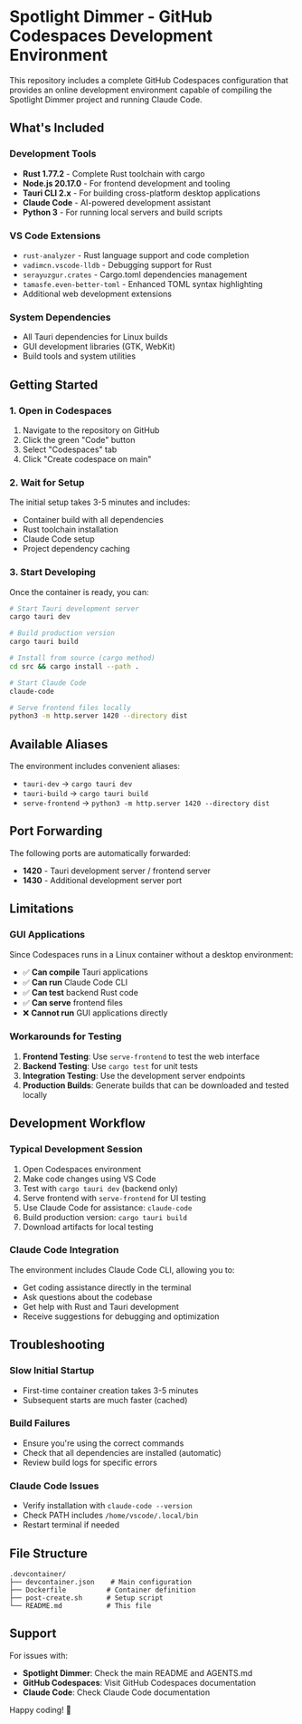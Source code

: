 # Spotlight Dimmer - GitHub Codespaces Development Environment

This repository includes a complete GitHub Codespaces configuration that provides an online development environment capable of compiling the Spotlight Dimmer project and running Claude Code.

## What's Included

### Development Tools
- **Rust 1.77.2** - Complete Rust toolchain with cargo
- **Node.js 20.17.0** - For frontend development and tooling
- **Tauri CLI 2.x** - For building cross-platform desktop applications
- **Claude Code** - AI-powered development assistant
- **Python 3** - For running local servers and build scripts

### VS Code Extensions
- `rust-analyzer` - Rust language support and code completion
- `vadimcn.vscode-lldb` - Debugging support for Rust
- `serayuzgur.crates` - Cargo.toml dependencies management
- `tamasfe.even-better-toml` - Enhanced TOML syntax highlighting
- Additional web development extensions

### System Dependencies
- All Tauri dependencies for Linux builds
- GUI development libraries (GTK, WebKit)
- Build tools and system utilities

## Getting Started

### 1. Open in Codespaces
1. Navigate to the repository on GitHub
2. Click the green "Code" button
3. Select "Codespaces" tab
4. Click "Create codespace on main"

### 2. Wait for Setup
The initial setup takes 3-5 minutes and includes:
- Container build with all dependencies
- Rust toolchain installation
- Claude Code setup
- Project dependency caching

### 3. Start Developing
Once the container is ready, you can:

```bash
# Start Tauri development server
cargo tauri dev

# Build production version
cargo tauri build

# Install from source (cargo method)
cd src && cargo install --path .

# Start Claude Code
claude-code

# Serve frontend files locally
python3 -m http.server 1420 --directory dist
```

## Available Aliases

The environment includes convenient aliases:
- `tauri-dev` → `cargo tauri dev`
- `tauri-build` → `cargo tauri build`
- `serve-frontend` → `python3 -m http.server 1420 --directory dist`

## Port Forwarding

The following ports are automatically forwarded:
- **1420** - Tauri development server / frontend server
- **1430** - Additional development server port

## Limitations

### GUI Applications
Since Codespaces runs in a Linux container without a desktop environment:
- ✅ **Can compile** Tauri applications
- ✅ **Can run** Claude Code CLI
- ✅ **Can test** backend Rust code
- ✅ **Can serve** frontend files
- ❌ **Cannot run** GUI applications directly

### Workarounds for Testing
1. **Frontend Testing**: Use `serve-frontend` to test the web interface
2. **Backend Testing**: Use `cargo test` for unit tests
3. **Integration Testing**: Use the development server endpoints
4. **Production Builds**: Generate builds that can be downloaded and tested locally

## Development Workflow

### Typical Development Session
1. Open Codespaces environment
2. Make code changes using VS Code
3. Test with `cargo tauri dev` (backend only)
4. Serve frontend with `serve-frontend` for UI testing
5. Use Claude Code for assistance: `claude-code`
6. Build production version: `cargo tauri build`
7. Download artifacts for local testing

### Claude Code Integration
The environment includes Claude Code CLI, allowing you to:
- Get coding assistance directly in the terminal
- Ask questions about the codebase
- Get help with Rust and Tauri development
- Receive suggestions for debugging and optimization

## Troubleshooting

### Slow Initial Startup
- First-time container creation takes 3-5 minutes
- Subsequent starts are much faster (cached)

### Build Failures
- Ensure you're using the correct commands
- Check that all dependencies are installed (automatic)
- Review build logs for specific errors

### Claude Code Issues
- Verify installation with `claude-code --version`
- Check PATH includes `/home/vscode/.local/bin`
- Restart terminal if needed

## File Structure

```
.devcontainer/
├── devcontainer.json    # Main configuration
├── Dockerfile          # Container definition
├── post-create.sh      # Setup script
└── README.md           # This file
```

## Support

For issues with:
- **Spotlight Dimmer**: Check the main README and AGENTS.md
- **GitHub Codespaces**: Visit GitHub Codespaces documentation
- **Claude Code**: Check Claude Code documentation

Happy coding! 🚀